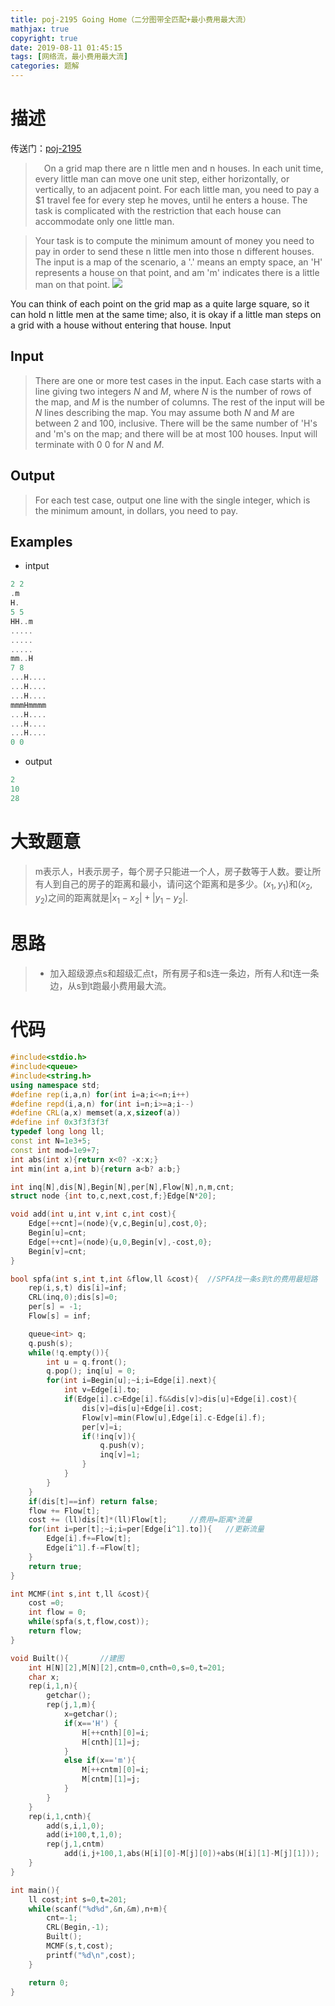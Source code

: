 ```yaml
---
title: poj-2195 Going Home（二分图带全匹配+最小费用最大流）
mathjax: true
copyright: true
date: 2019-08-11 01:45:15
tags: [网络流，最小费用最大流]
categories: 题解
---
```

# 描述
传送门：[poj-2195](http://poj.org/problem?id=2195)

>&emsp;On a grid map there are n little men and n houses. In each unit time, every little man can move one unit step, either horizontally, or vertically, to an adjacent point. For each little man, you need to pay a $1 travel fee for every step he moves, until he enters a house. The task is complicated with the restriction that each house can accommodate only one little man. 

>Your task is to compute the minimum amount of money you need to pay in order to send these n little men into those n different houses. The input is a map of the scenario, a '.' means an empty space, an 'H' represents a house on that point, and am 'm' indicates there is a little man on that point. 
![](http://poj.org/images/2195_1.jpg)

You can think of each point on the grid map as a quite large square, so it can hold n little men at the same time; also, it is okay if a little man steps on a grid with a house without entering that house.
Input
<!--more-->
## Input
> There are one or more test cases in the input. Each case starts with a line giving two integers $N$ and $M$, where $N$ is the number of rows of the map, and $M$ is the number of columns. The rest of the input will be $N$ lines describing the map. You may assume both $N$ and $M$ are between 2 and 100, inclusive. There will be the same number of 'H's and 'm's on the map; and there will be at most 100 houses. Input will terminate with 0 0 for $N$ and $M$.

## Output
> For each test case, output one line with the single integer, which is the minimum amount, in dollars, you need to pay.

## Examples
* intput
```c++
2 2
.m
H.
5 5
HH..m
.....
.....
.....
mm..H
7 8
...H....
...H....
...H....
mmmHmmmm
...H....
...H....
...H....
0 0
```
* output
```c++
2
10
28
```

# 大致题意
> m表示人，H表示房子，每个房子只能进一个人，房子数等于人数。要让所有人到自己的房子的距离和最小，请问这个距离和是多少。$(x_1,y_1)$和$(x_2,y_2)$之间的距离就是$|x_1 - x_2|+|y_1-y_2|$.

# 思路
>* 加入超级源点s和超级汇点t，所有房子和s连一条边，所有人和t连一条边，从s到t跑最小费用最大流。

# 代码
```c++
#include<stdio.h>
#include<queue>
#include<string.h>
using namespace std;
#define rep(i,a,n) for(int i=a;i<=n;i++)
#define repd(i,a,n) for(int i=n;i>=a;i--)
#define CRL(a,x) memset(a,x,sizeof(a))
#define inf 0x3f3f3f3f
typedef long long ll;
const int N=1e3+5;
const int mod=1e9+7;
int abs(int x){return x<0? -x:x;}
int min(int a,int b){return a<b? a:b;}

int inq[N],dis[N],Begin[N],per[N],Flow[N],n,m,cnt;
struct node {int to,c,next,cost,f;}Edge[N*20];

void add(int u,int v,int c,int cost){
    Edge[++cnt]=(node){v,c,Begin[u],cost,0};
    Begin[u]=cnt;
    Edge[++cnt]=(node){u,0,Begin[v],-cost,0};
    Begin[v]=cnt;
}

bool spfa(int s,int t,int &flow,ll &cost){  //SPFA找一条s到t的费用最短路
    rep(i,s,t) dis[i]=inf;
    CRL(inq,0);dis[s]=0;
    per[s] = -1;
    Flow[s] = inf;

    queue<int> q;
    q.push(s);
    while(!q.empty()){
        int u = q.front();
        q.pop(); inq[u] = 0;
        for(int i=Begin[u];~i;i=Edge[i].next){
            int v=Edge[i].to;
            if(Edge[i].c>Edge[i].f&&dis[v]>dis[u]+Edge[i].cost){
                dis[v]=dis[u]+Edge[i].cost;
                Flow[v]=min(Flow[u],Edge[i].c-Edge[i].f);
                per[v]=i;
                if(!inq[v]){
                    q.push(v);
                    inq[v]=1;
                }
            }
        }
    }
    if(dis[t]==inf) return false;
    flow += Flow[t];
    cost += (ll)dis[t]*(ll)Flow[t];     //费用=距离*流量
    for(int i=per[t];~i;i=per[Edge[i^1].to]){   //更新流量
        Edge[i].f+=Flow[t];
        Edge[i^1].f-=Flow[t];
    }
    return true;
}

int MCMF(int s,int t,ll &cost){
    cost =0;
    int flow = 0;
    while(spfa(s,t,flow,cost));
    return flow;
}

void Built(){       //建图
    int H[N][2],M[N][2],cntm=0,cnth=0,s=0,t=201;
    char x;
    rep(i,1,n){
        getchar();
        rep(j,1,m){
            x=getchar();
            if(x=='H') {
                H[++cnth][0]=i;
                H[cnth][1]=j;
            }
            else if(x=='m'){
                M[++cntm][0]=i;
                M[cntm][1]=j;
            }
        }
    }
    rep(i,1,cnth){
        add(s,i,1,0);
        add(i+100,t,1,0);
        rep(j,1,cntm)
            add(i,j+100,1,abs(H[i][0]-M[j][0])+abs(H[i][1]-M[j][1]));
    }
}

int main(){
    ll cost;int s=0,t=201;
    while(scanf("%d%d",&n,&m),n+m){
    	cnt=-1;
        CRL(Begin,-1);
        Built();
        MCMF(s,t,cost);
    	printf("%d\n",cost);
    }

    return 0;
}

```
